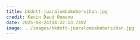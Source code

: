```yaml
---
title: bkdntt-juaralombakebersihan.jpg
credit: Kevin Daud Oemanu
date: 2025-08-24T14:22:13.749Z
image: ../images/bkdntt-juaralombakebersihan.jpg
---
```


